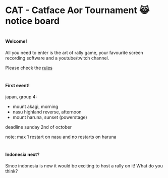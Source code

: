 # CAT - Catface Aor Tournament 😹 notice board

#

#### Welcome!

All you need to enter is the art of rally game, your favourite screen recording software and a youtube/twitch channel.

Please check the [rules](https://github.com/xlsrln/aorcs/blob/main/cat_rules.md)

#

#### First event!

japan, group 4:

- mount akagi, morning
- nasu highland reverse, afternoon
- mount haruna, sunset (powerstage)

deadline sunday 2nd of october

note: max 1 restart on nasu and no restarts on haruna

#

#### Indonesia next?

Since indonesia is new it would be exciting to host a rally on it! What do you think?
